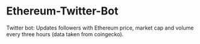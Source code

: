 # Ethereum-Twitter-Bot
Twitter bot: Updates followers with Ethereum price, market cap and volume every three hours (data taken from coingecko).
